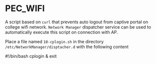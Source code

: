 # PEC_WIFI
A script based on `curl` that prevents auto logout from captive portal on college wifi network.
`Network Manager` dispatcher service can be used to automatically execute this script on connection with AP.

Place a file named `10-cplogin.sh` in the directory `/etc/NetworkManager/disptacher.d` with the following content

  #!/bin/bash
  cplogin &
  exit
